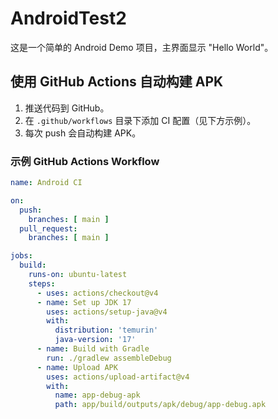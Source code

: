 # AndroidTest2

这是一个简单的 Android Demo 项目，主界面显示 "Hello World"。

## 使用 GitHub Actions 自动构建 APK

1. 推送代码到 GitHub。
2. 在 `.github/workflows` 目录下添加 CI 配置（见下方示例）。
3. 每次 push 会自动构建 APK。

### 示例 GitHub Actions Workflow

```yaml
name: Android CI

on:
  push:
    branches: [ main ]
  pull_request:
    branches: [ main ]

jobs:
  build:
    runs-on: ubuntu-latest
    steps:
      - uses: actions/checkout@v4
      - name: Set up JDK 17
        uses: actions/setup-java@v4
        with:
          distribution: 'temurin'
          java-version: '17'
      - name: Build with Gradle
        run: ./gradlew assembleDebug
      - name: Upload APK
        uses: actions/upload-artifact@v4
        with:
          name: app-debug-apk
          path: app/build/outputs/apk/debug/app-debug.apk
``` 